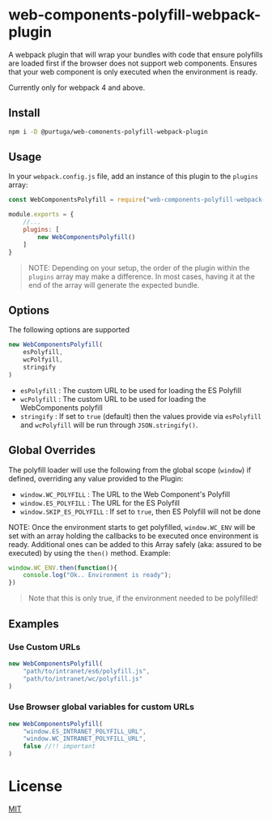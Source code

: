 # web-components-polyfill-webpack-plugin
A webpack plugin that will wrap your bundles with code that ensure polyfills are loaded first if the browser does not support web components. Ensures that your web component is only executed when the environment is ready.

Currently only for webpack 4 and above.

## Install

```bash
npm i -D @purtuga/web-comonents-polyfill-webpack-plugin
```

## Usage

In your `webpack.config.js` file, add an instance of this plugin to the `plugins` array:

```javascript
const WebComponentsPolyfill = require("web-components-polyfill-webpack-plugin");

module.exports = {
    //...
    plugins: [
        new WebComponentsPolyfill()
    ]
}
``` 

>   NOTE: Depending on your setup, the order of the plugin within the `plugins` array may make a difference. In most cases, having it at the end of the array will generate the expected bundle. 


## Options

The following options are supported

```javascript
new WebComponentsPolyfill(
    esPolyfill,
    wcPolfyill,
    stringify
)
```

-   `esPolyfill` : The custom URL to be used for loading the ES Polyfill
-   `wcPolyfill` : The custom URL to be used for loading the WebComponents polyfill
-   `stringify`  : If set to `true` (default) then the values provide via `esPolyfill` and `wcPolyfill` will be run through `JSON.stringify()`. 

## Global Overrides

The polyfill loader will use the following from the global scope (`window`) if defined, overriding any value provided to the Plugin:

-   `window.WC_POLYFILL` : The URL to the Web Component's Polyfill
-   `window.ES_POLYFILL` : The URL for the ES Polyfill
-   `window.SKIP_ES_POLYFILL` : If set to `true`, then ES Polyfill will not be done

NOTE: Once the environment starts to get polyfilled, `window.WC_ENV` will be set with an array holding the callbacks to be executed once environment is ready. Additional ones can be added to this Array safely (aka: assured to be executed) by using the `then()` method. Example:

```javascript
window.WC_ENV.then(function(){
    console.log("Ok.. Environment is ready");
})
```

>   Note that this is only true, if the environment needed to be polyfilled!


## Examples

### Use Custom URLs

```javascript
new WebComponentsPolyfill(
    "path/to/intranet/es6/polyfill.js",
    "path/to/intranet/wc/polyfill.js"
)
```

### Use Browser global variables for custom URLs

```javascript
new WebComponentsPolyfill(
    "window.ES_INTRANET_POLYFILL_URL",
    "window.WC_INTRANET_POLYFILL_URL",
    false //!! important
)
```


# License

[MIT](./LICENSE)


